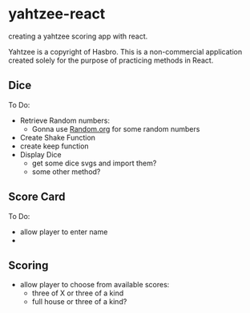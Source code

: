 # yahtzee-react
creating a yahtzee scoring app with react.

Yahtzee is a copyright of Hasbro. This is a non-commercial application created solely for the purpose of practicing methods in React.


## Dice
To Do:
- Retrieve Random numbers:
    - Gonna use [Random.org](https://api.random.org/api-keys) for some random numbers
- Create Shake Function
- create keep function
- Display Dice
    - get some dice svgs and import them?
    - some other method?

## Score Card
To Do:
- allow player to enter name
- 

## Scoring
- allow player to choose from available scores:
    - three of X or three of a kind
    - full house or three of a kind?
